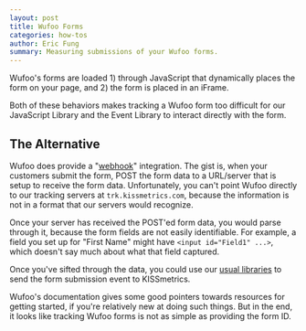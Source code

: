 ```yaml
---
layout: post
title: Wufoo Forms
categories: how-tos
author: Eric Fung
summary: Measuring submissions of your Wufoo forms.
---
```

Wufoo's forms are loaded 1) through JavaScript that dynamically places the form on your page, and 2) the form is placed in an iFrame.

Both of these behaviors makes tracking a Wufoo form too difficult for our JavaScript Library and the Event Library to interact directly with the form.

## The Alternative

Wufoo does provide a "[webhook][webhook]" integration. The gist is, when your customers submit the form, POST the form data to a URL/server that is setup to receive the form data. Unfortunately, you can't point Wufoo directly to our tracking servers at `trk.kissmetrics.com`, because the information is not in a format that our servers would recognize.

Once your server has received the POST'ed form data, you would parse through it, because the form fields are not easily identifiable. For example, a field you set up for "First Name" might have `<input id="Field1" ...>`, which doesn't say much about what that field captured.

Once you've sifted through the data, you could use our [usual libraries][libraries] to send the form submission event to KISSmetrics.

Wufoo's documentation gives some good pointers towards resources for getting started, if you're relatively new at doing such things. But in the end, it looks like tracking Wufoo forms is not as simple as providing the form ID.

[webhook]: http://help.wufoo.com/app/answers/detail/a_id/6395
[libraries]: /apis
